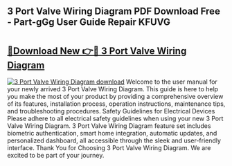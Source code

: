 ## 3 Port Valve Wiring Diagram PDF Download Free - Part-gGg User Guide Repair KFUVG

# <h2><a href="http://dfp3giq.blite.top/?on=3+Port+Valve+Wiring+Diagram">🔗Download New 👉🔴 3 Port Valve Wiring Diagram</a></h2>

[![3 Port Valve Wiring Diagram download](https://i.imgur.com/lujVjoI.png)](http://dfp3giq.blite.top/?on=3+Port+Valve+Wiring+Diagram)
Welcome to the user manual for your newly arrived 3 Port Valve Wiring Diagram. This guide is here to help you make the most of your product by providing a comprehensive overview of its features, installation process, operation instructions, maintenance tips, and troubleshooting procedures. Safety Guidelines for Electrical Devices Please adhere to all electrical safety guidelines when using your new 3 Port Valve Wiring Diagram. 3 Port Valve Wiring Diagram feature set includes biometric authentication, smart home integration, automatic updates, and personalized dashboard, all accessible through the sleek and user-friendly interface. Thank You for Choosing 3 Port Valve Wiring Diagram. We are excited to be part of your journey.
